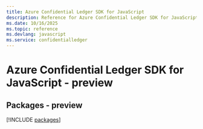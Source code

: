 ```yaml
---
title: Azure Confidential Ledger SDK for JavaScript
description: Reference for Azure Confidential Ledger SDK for JavaScript
ms.date: 10/16/2025
ms.topic: reference
ms.devlang: javascript
ms.service: confidentialledger
---
```

# Azure Confidential Ledger SDK for JavaScript - preview
## Packages - preview
[!INCLUDE [packages](confidential-ledger-index.md)]